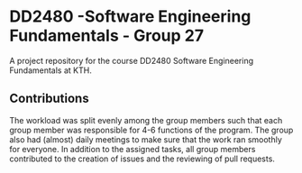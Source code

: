 # DD2480 -Software Engineering Fundamentals - Group 27

A project repository for the course DD2480 Software Engineering Fundamentals at KTH.

## Contributions

The workload was split evenly among the group members such that each group member was responsible for 4-6 functions of the program. The group also had (almost) daily meetings to make sure that the work ran smoothly for everyone. In addition to the assigned tasks, all group members contributed to the creation of issues and the reviewing of pull requests.
